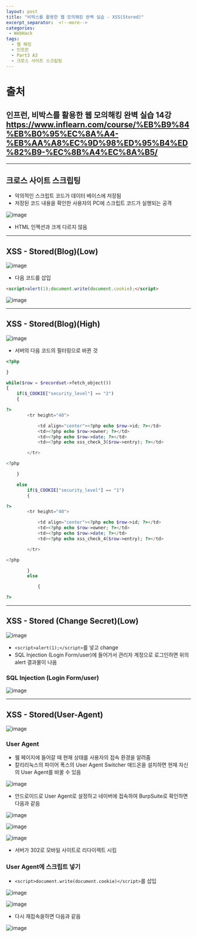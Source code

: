 ```yaml
---
layout: post
title: "비박스를 활용한 웹 모의해킹 완벽 실습 - XSS(Stored)"
excerpt_separator:  <!--more-->
categories:
 - WebHack
tags:
  - 웹 해킹
  - 인프런
  - Part3 A3
  - 크로스 사이트 스크립팅
---
```


# 출처

## 인프런, 비박스를 활용한 웹 모의해킹 완벽 실습 14강 <https://www.inflearn.com/course/%EB%B9%84%EB%B0%95%EC%8A%A4-%EB%AA%A8%EC%9D%98%ED%95%B4%ED%82%B9-%EC%8B%A4%EC%8A%B5/>

---

<!--more-->

## 크로스 사이트 스크립팅

* 악의적인 스크립트 코드가 데이터 베이스에 저장됨
* 저장된 코드 내용을 확인한 사용자의 PC에 스크립트 코드가 실행되는 공격

![image](https://user-images.githubusercontent.com/28076542/52530557-22229680-2d4b-11e9-9895-e5e28806ff80.png)

* HTML 인젝션과 크게 다르지 않음

---

## XSS - Stored(Blog)(Low)

![image](https://user-images.githubusercontent.com/28076542/52530575-5ac27000-2d4b-11e9-9e26-c7a6eee4132f.png)

* 다음 코드를 삽입

```html
<script>alert(1);document.write(document.cookie);</script>
```

![image](https://user-images.githubusercontent.com/28076542/52530607-8a717800-2d4b-11e9-8160-0aa1e093afcc.png)

---

## XSS - Stored(Blog)(High)

![image](https://user-images.githubusercontent.com/28076542/52530776-b2fa7180-2d4d-11e9-8991-5164bd2cd673.png)

* 서버의 다음 코드의 필터링으로 바뀐 것

```php
<?php

}

while($row = $recordset->fetch_object())
{
    if($_COOKIE["security_level"] == "2")
    {

?>
        <tr height="40">

            <td align="center"><?php echo $row->id; ?></td>
            <td><?php echo $row->owner; ?></td>
            <td><?php echo $row->date; ?></td>
            <td><?php echo xss_check_3($row->entry); ?></td>

        </tr>

<?php

    }

    else
        if($_COOKIE["security_level"] == "1")
        {

?>
        <tr height="40">

            <td align="center"><?php echo $row->id; ?></td>
            <td><?php echo $row->owner; ?></td>
            <td><?php echo $row->date; ?></td>
            <td><?php echo xss_check_4($row->entry); ?></td>

        </tr>

<?php

        }
        else

            {

?>
```

---

## XSS - Stored (Change Secret)(Low)

![image](https://user-images.githubusercontent.com/28076542/52530806-50ee3c00-2d4e-11e9-93e2-f92e94992fce.png)

* `<script>alert(1);</script>`를 넣고 change
* SQL Injection (Login Form/user)에 들어가서 관리자 계정으로 로그인하면 위의 alert 결과물이 나옴

### SQL Injection (Login Form/user)

![image](https://user-images.githubusercontent.com/28076542/52530828-b7735a00-2d4e-11e9-8c02-07c225839469.png)

---

## XSS - Stored(User-Agent)

![image](https://user-images.githubusercontent.com/28076542/52530837-f1446080-2d4e-11e9-9bdb-191fbf7ff0e7.png)

### User Agent

* 웸 페이지에 들어갈 때 현재 상태를 사용자의 접속 환경을 알려줌
* 칼리리눅스의 파이어 폭스의 User Agent Switcher 애드온을 설치하면 현재 자신의 User Agent를 바꿀 수 있음

![image](https://user-images.githubusercontent.com/28076542/52531051-a9bfd380-2d52-11e9-940b-982d870f7de8.png)

* 안드로이드로 User Agent로 설정하고 네이버에 접속하여 BurpSuite로 확인하면 다음과 같음

![image](https://user-images.githubusercontent.com/28076542/52531058-d247cd80-2d52-11e9-8013-1b13a5e34fde.png)

![image](https://user-images.githubusercontent.com/28076542/52530901-767c4500-2d50-11e9-94fc-676c421e2345.png)

![image](https://user-images.githubusercontent.com/28076542/52530906-8b58d880-2d50-11e9-881d-0fc2e7dea39d.png)

* 서버가 302로 모바일 사이트로 리다이렉트 시킴

### User Agent에 스크립트 넣기

* `<script>document.write(document.cookie)</script>`를 삽입

![image](https://user-images.githubusercontent.com/28076542/52531083-3ec2cc80-2d53-11e9-83b2-173d5353bfbe.png)

![image](https://user-images.githubusercontent.com/28076542/52531092-6f0a6b00-2d53-11e9-9c81-ca12784e4702.png)

* 다시 재접속을하면 다음과 같음

![image](https://user-images.githubusercontent.com/28076542/52531098-8184a480-2d53-11e9-94a1-004d30a358a9.png)